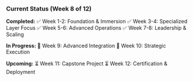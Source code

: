 ### Current Status (Week 8 of 12)

**Completed:**
✅ Week 1-2: Foundation & Immersion
✅ Week 3-4: Specialized Layer Focus
✅ Week 5-6: Advanced Operations
✅ Week 7-8: Leadership & Scaling

**In Progress:**
🔄 Week 9: Advanced Integration
🔄 Week 10: Strategic Execution

**Upcoming:**
⏳ Week 11: Capstone Project
⏳ Week 12: Certification & Deployment
